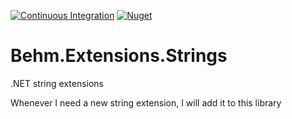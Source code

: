 [![Continuous Integration](https://github.com/behm/string-extensions/actions/workflows/ci.yml/badge.svg)](https://github.com/behm/string-extensions/actions/workflows/ci.yml)
[![Nuget](https://img.shields.io/nuget/v/Behm.Extensions.Strings)](https://www.nuget.org/packages/behm/Behm.Extensions.Strings)

# Behm.Extensions.Strings
.NET string extensions

Whenever I need a new string extension, I will add it to this library
